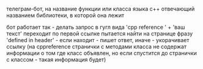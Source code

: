 телеграм-бот, на название функции или класса языка с++ отвечающий названием библиотеки, в которой она лежит

бот работает так - делать запрос в гугл вида 'cpp reference ' + 'ваш текст'
переходит по первой ссылке
пытается найти на странице фразу 'defined in header' - если находит - пишет ответ, иначе - укорачивает ссылку (на cppreference странички с методами класса не содержат информации о том где класс объявлен, но если спустится до странички с классом - такая информация будет)
